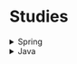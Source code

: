 # Studies

<details>
  <summary>Spring</summary>

    1. How do you validate two conditions in a YAML file when creating a bean?

    2. How would you diagnose and resolve performance issues in a high-load Spring Boot app?

    3. What steps would you take to scale a Spring Boot app for increased traffic?

    4. How do transactions work with @Transactional, and what happens internally?

    5. How can you deploy a cost-effective Spring Boot app with pay-per-use server resources?

    6. How would you handle multiple beans of the same type?

    7. How do you prevent a dependency from being auto-configured in Spring Boot?

    8. How can you log request details (URL, HTTP method, body) before a controller processes them?

    9. How do you log execution times for @Transactional methods?

    10. How would you implement role-based access control and method-level security?

  </details>
</details>

<details>
  <summary>Java</summary>

    1. Advanced Java Fundamentals

    - OOP Principles (SOLID, DRY, KISS)
    - Generics, Lambda Expressions, Functional Interfaces
    - Streams API (map/reduce, collectors)
    - Java Collections, Exception Handling

    2. Input and Output

    - Blocking vs. Non-Blocking I/O (NIO)
    - Asynchronous I/O, Channels and Selectors
    - File Handling, Serialization

    3. Memory Management

    - Garbage Collection (G1, ZGC)
    - JVM Heap and Stack
    - Profiling Tools (JProfiler, VisualVM)

    4. Concurrent Programming

    - Thread Synchronization, Executors
    - Fork/Join Framework
    - Race Conditions, Deadlocks

    5. Reactive Programming

    - Project Reactor, RxJava
    - Event-Driven Architecture

    6. Design Patterns

    - Singleton, Factory, Builder
    - MVC, Microservices
    - Dependency Injection (DI), IoC

    7. Spring Framework

    - Spring Core (DI, AOP)
    - Spring Boot (Autoconfiguration)
    - Spring Security (OAuth2, JWT)
    - Spring Data (JPA, Hibernate)

    8. Microservices

    - Service Discovery (Eureka, Consul)
    - Load Balancing, Circuit Breakers
    - API Gateway (Zuul, NGINX)
    - Kafka, RabbitMQ

    9. RESTful Web Services

    - REST Principles, JSON/XML
    - Documentation with OpenAPI/Swagger

    10. JPA and Hibernate

    - Relationships, Lazy vs. Eager
    - Caching and Query Optimization

    11. Database Optimization

    - SQL, Indexing, Transactions
    - NoSQL Databases (MongoDB, Cassandra)

    12. Distributed Systems

    - Consistency, Partitioning (CAP)
    - Distributed Cache (Redis, Hazelcast)

    13. Class Loaders

    - Custom ClassLoaders
    - Runtime Reflection

    14. Testing (TDD/BDD)

    - Unit Testing (JUnit, Mockito)
    - Integration Testing

    15. CI/CD & DevOps

    - Jenkins, CircleCI
    - Docker, Kubernetes

    16. Performance Optimization

    - JVM Tuning
    - Monitoring (Prometheus, Grafana)

</details>
